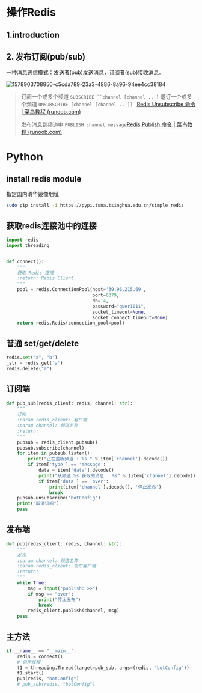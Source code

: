 # 操作Redis

## 1.introduction



## 2. 发布订阅(pub/sub)

一种消息通信模式：发送者(pub)发送消息，订阅者(sub)接收消息。

![1578903708950-c5cda789-23a3-4886-8a96-94ee4cc38184](D:\Note\python\数据库交互\图片\1578903708950-c5cda789-23a3-4886-8a96-94ee4cc38184.png)

> 订阅一个或多个频道 `SUBSCRIBE ``channel [channel ...]` 
> 退订一个或多个频道 `UNSUBSCRIBE [channel [channel ...]] ` [Redis Unsubscribe 命令 | 菜鸟教程 (runoob.com)](https://www.runoob.com/redis/pub-sub-unsubscribe.html)
>
> 发布消息到频道中 `PUBLISH channel message`[Redis Publish 命令 | 菜鸟教程 (runoob.com)](https://www.runoob.com/redis/pub-sub-publish.html)



# Python

## install redis module

指定国内清华镜像地址

~~~ bash
sudo pip install -i https://pypi.tuna.tsinghua.edu.cn/simple redis
~~~



## 获取redis连接池中的连接

~~~ python
import redis
import threading


def connect():
    """
    获取 Redis 连接
    :return: Redis Client
    """
    pool = redis.ConnectionPool(host='39.96.215.69',
                                port=6379,
                                db=14,
                                password="qwer1011",
                                socket_timeout=None,
                                socket_connect_timeout=None)
    return redis.Redis(connection_pool=pool)
~~~



## 普通 set/get/delete

~~~ python
redis.set("a", "b")
_str = redis.get('a')
redis.delete("a")
~~~



## 订阅端

~~~ python
def pub_sub(redis_client: redis, channel: str):
    """
    订阅
    :param redis_client: 客户端
    :param channel: 频道名称
    :return:
    """
    pubsub = redis_client.pubsub()
    pubsub.subscribe(channel)
    for item in pubsub.listen():
        print("正在监听频道 : %s " % item['channel'].decode())
        if item['type'] == 'message':
            data = item['data'].decode()
            print("从频道 %s 获取的消息 : %s" % (item['channel'].decode(), item['data'].decode()))
            if item['data'] == 'over':
                print(item['channel'].decode(), '停止发布')
                break
    pubsub.unsubscribe('botConfig')
    print("取消订阅")
    pass
~~~



## 发布端

~~~ python
def pub(redis_client: redis, channel: str):
    """
    发布
    :param channel: 频道名称
    :param redis_client: 发布客户端
    :return:
    """
    while True:
        msg = input("publish: >>")
        if msg == "over":
            print("停止发布")
            break
        redis_client.publish(channel, msg)
    pass
~~~



## 主方法

~~~ python
if __name__ == "__main__":
    redis = connect()
    # 启用线程
    t1 = threading.Thread(target=pub_sub, args=(redis, "botConfig"))
    t1.start()
    pub(redis, "botConfig")
    # pub_sub(redis, "botConfig")
~~~

